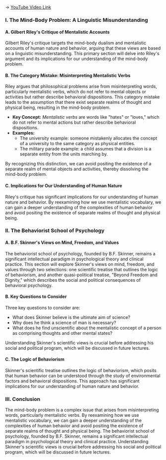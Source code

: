 -> [YouTube Video Link](https://www.youtube.com/watch?v=72M8QcP2y0o&list=PLdLiRaajwSXSCRO9OwI0M9kfgcsPwq4gH&index=7&pp=iAQB)

### I. The Mind-Body Problem: A Linguistic Misunderstanding
#### A. Gilbert Riley's Critique of Mentalistic Accounts

Gilbert Riley's critique targets the mind-body dualism and mentalistic accounts of human nature and behavior, arguing that these views are based on a linguistic misunderstanding. This primary section will delve into Riley's argument and its implications for our understanding of the mind-body problem.

#### B. The Category Mistake: Misinterpreting Mentalistic Verbs

Riley argues that philosophical problems arise from misinterpreting words, particularly mentalistic verbs, which do not refer to mental objects or activities but rather describe behavioral dispositions. This category mistake leads to the assumption that there exist separate realms of thought and physical being, resulting in the mind-body problem.

*   **Key Concept:** _Mentalistic verbs_ are words like "hates" or "loves," which do not refer to mental actions but rather describe behavioral dispositions.
*   **Examples:**
    *   The university example: someone mistakenly allocates the concept of a university to the same category as physical entities.
    *   The military parade example: a child assumes that a division is a separate entity from the units marching by.

By recognizing this distinction, we can avoid positing the existence of a separate realm of mental objects and activities, thereby dissolving the mind-body problem.

#### C. Implications for Our Understanding of Human Nature

Riley's critique has significant implications for our understanding of human nature and behavior. By reexamining how we use mentalistic vocabulary, we can gain a deeper understanding of the complexities of human behavior and avoid positing the existence of separate realms of thought and physical being.

### II. The Behaviorist School of Psychology
#### A. B.F. Skinner's Views on Mind, Freedom, and Values

The behaviorist school of psychology, founded by B.F. Skinner, remains a significant intellectual paradigm in psychological theory and clinical practice. This section will explore Skinner's views on mind, freedom, and values through two selections: one scientific treatise that outlines the logic of behaviorism, and another quasi-political treatise, "Beyond Freedom and Dignity," which describes the social and political consequences of behavioral psychology.

#### B. Key Questions to Consider

Three key questions to consider are:

*   What does Skinner believe is the ultimate aim of science?
*   Why does he think a science of man is necessary?
*   What does he find unscientific about the mentalistic concept of a person as comprising thoughts and other mental states?

Understanding Skinner's scientific views is crucial before addressing his social and political program, which will be discussed in future lectures.

#### C. The Logic of Behaviorism

Skinner's scientific treatise outlines the logic of behaviorism, which posits that human behavior can be understood through the study of environmental factors and behavioral dispositions. This approach has significant implications for our understanding of human nature and behavior.

### III. Conclusion
The mind-body problem is a complex issue that arises from misinterpreting words, particularly mentalistic verbs. By reexamining how we use mentalistic vocabulary, we can gain a deeper understanding of the complexities of human behavior and avoid positing the existence of separate realms of thought and physical being. The behaviorist school of psychology, founded by B.F. Skinner, remains a significant intellectual paradigm in psychological theory and clinical practice. Understanding Skinner's scientific views is crucial before addressing his social and political program, which will be discussed in future lectures.